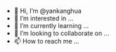 - 👋 Hi, I’m @yankanghua
- 👀 I’m interested in ...
- 🌱 I’m currently learning ...
- 💞️ I’m looking to collaborate on ...
- 📫 How to reach me ...

<!---
yankanghua/yankanghua is a ✨ special ✨ repository because its `README.md` (this file) appears on your GitHub profile.
You can click the Preview link to take a look at your changes.
--->
